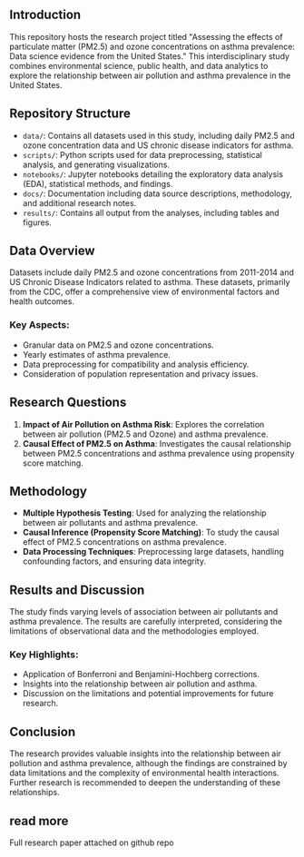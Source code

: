 ## Introduction

This repository hosts the research project titled "Assessing the effects of particulate matter (PM2.5) and ozone concentrations on asthma prevalence: Data science evidence from the United States." This interdisciplinary study combines environmental science, public health, and data analytics to explore the relationship between air pollution and asthma prevalence in the United States.

## Repository Structure

- `data/`: Contains all datasets used in this study, including daily PM2.5 and ozone concentration data and US chronic disease indicators for asthma.
- `scripts/`: Python scripts used for data preprocessing, statistical analysis, and generating visualizations.
- `notebooks/`: Jupyter notebooks detailing the exploratory data analysis (EDA), statistical methods, and findings.
- `docs/`: Documentation including data source descriptions, methodology, and additional research notes.
- `results/`: Contains all output from the analyses, including tables and figures.

## Data Overview

Datasets include daily PM2.5 and ozone concentrations from 2011-2014 and US Chronic Disease Indicators related to asthma. These datasets, primarily from the CDC, offer a comprehensive view of environmental factors and health outcomes.

### Key Aspects:
- Granular data on PM2.5 and ozone concentrations.
- Yearly estimates of asthma prevalence.
- Data preprocessing for compatibility and analysis efficiency.
- Consideration of population representation and privacy issues.

## Research Questions

1. **Impact of Air Pollution on Asthma Risk**: Explores the correlation between air pollution (PM2.5 and Ozone) and asthma prevalence.
2. **Causal Effect of PM2.5 on Asthma**: Investigates the causal relationship between PM2.5 concentrations and asthma prevalence using propensity score matching.

## Methodology

- **Multiple Hypothesis Testing**: Used for analyzing the relationship between air pollutants and asthma prevalence.
- **Causal Inference (Propensity Score Matching)**: To study the causal effect of PM2.5 concentrations on asthma prevalence.
- **Data Processing Techniques**: Preprocessing large datasets, handling confounding factors, and ensuring data integrity.

## Results and Discussion

The study finds varying levels of association between air pollutants and asthma prevalence. The results are carefully interpreted, considering the limitations of observational data and the methodologies employed.

### Key Highlights:
- Application of Bonferroni and Benjamini-Hochberg corrections.
- Insights into the relationship between air pollution and asthma.
- Discussion on the limitations and potential improvements for future research.

## Conclusion

The research provides valuable insights into the relationship between air pollution and asthma prevalence, although the findings are constrained by data limitations and the complexity of environmental health interactions. Further research is recommended to deepen the understanding of these relationships.

## read more

Full research paper attached on github repo
